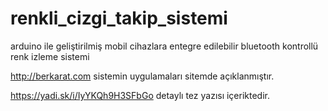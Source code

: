 # renkli_cizgi_takip_sistemi
arduino ile geliştirilmiş mobil cihazlara entegre edilebilir bluetooth kontrollü renk izleme sistemi

http://berkarat.com  sistemin uygulamaları sitemde açıklanmıştır.

https://yadi.sk/i/IyYKQh9H3SFbGo   detaylı tez yazısı içeriktedir.
